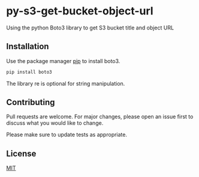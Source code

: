 # py-s3-get-bucket-object-url

Using the python Boto3 library to get S3 bucket title and object URL

## Installation

Use the package manager [pip](https://pip.pypa.io/en/stable/) to install boto3.

```bash
pip install boto3
```
The library re is optional for string manipulation.


## Contributing

Pull requests are welcome. For major changes, please open an issue first
to discuss what you would like to change.

Please make sure to update tests as appropriate.

## License

[MIT](https://choosealicense.com/licenses/mit/)
